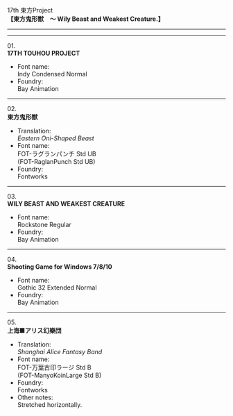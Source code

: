 17th 東方Project  
**【東方鬼形獣　～ Wily Beast and Weakest Creature.】**

---  
---

01\.  
**17TH TOUHOU PROJECT**
  - Font name:  
Indy Condensed Normal
  - Foundry:  
Bay Animation

---

02\.  
**東方鬼形獣**
  - Translation:  
*Eastern Oni-Shaped Beast*
  - Font name:  
FOT-ラグランパンチ Std UB  
(FOT-RaglanPunch Std UB)
  - Foundry:  
Fontworks

---

03\.  
**WILY BEAST AND WEAKEST CREATURE**
  - Font name:  
Rockstone Regular
  - Foundry:  
Bay Animation

---

04\.  
**Shooting Game for Windows 7/8/10**
  - Font name:  
Gothic 32 Extended Normal
  - Foundry:  
Bay Animation

---

05\.  
**上海■アリス幻樂団**
  - Translation:  
*Shanghai Alice Fantasy Band*
  - Font name:  
FOT-万葉古印ラージ Std B  
(FOT-ManyoKoinLarge Std B)
  - Foundry:  
Fontworks
  - Other notes:  
Stretched horizontally.

